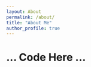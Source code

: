 ```yaml
---
layout: About
permalink: /about/
title: "About Me"
author_profile: true
---
```

# ... Code Here ...
